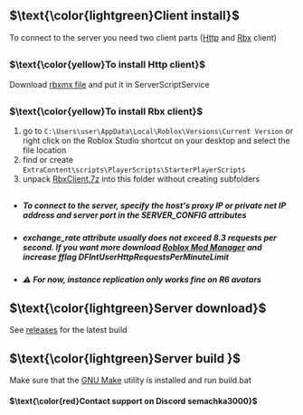 ## $\text{\color{lightgreen}Client install}$
To connect to the server you need two client parts ([Http](https://github.com/semachkin/HttpRobloxServer/tree/master?tab=readme-ov-file#textcoloryellowto-install-http-client) and [Rbx](https://github.com/semachkin/HttpRobloxServer/tree/master?tab=readme-ov-file#textcoloryellowto-install-rbx-client) client)
##
### $\text{\color{yellow}To install Http client}$
Download [rbxmx file](https://github.com/semachkin/HttpRobloxServer/releases/download/HttpClient/httpclient.rbxmx) and put it in ServerScriptService
##
### $\text{\color{yellow}To install Rbx client}$
1. go to `C:\Users\user\AppData\Local\Roblox\Versions\Current Version` or right click on the Roblox Studio shortcut on your desktop and select the file location
2. find or create `ExtraContent\scripts\PlayerScripts\StarterPlayerScripts`
3. unpack [RbxClient.7z](https://github.com/semachkin/HttpRobloxServer/releases/download/RbxClient/RbxClient.7z) into this folder without creating subfolders
##
 - ##### To connect to the server, specify the host's proxy IP or private net IP address and server port in the SERVER_CONFIG attributes
 - ##### exchange_rate attribute usually does not exceed 8.3 requests per second. If you want more download [Roblox Mod Manager](https://github.com/MaximumADHD/Roblox-Studio-Mod-Manager) and increase fflag DFIntUserHttpRequestsPerMinuteLimit
- ##### ⚠️ For now, instance replication only works fine on R6 avatars
## $\text{\color{lightgreen}Server download}$
See [releases](https://github.com/semachkin/HttpRobloxServer/releases/tag/Server) for the latest build

## $\text{\color{lightgreen}Server build }$
Make sure that the [GNU Make](https://www.gnu.org/software/make/) utility is installed and run build.bat

#### $\text{\color{red}Contact support on Discord semachka3000}$
